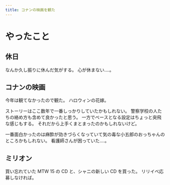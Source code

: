 ```yaml
---
title: コナンの映画を観た
---
```


# やったこと

## 休日

なんか久し振りに休んだ気がする。
心が休まない‥‥。

## コナンの映画

今年は観てなかったので観た。
ハロウィンの花嫁。

ストーリーはここ数年で一番しっかりしていたかもしれない。
警察学校の人たちの絡め方も含めて良かったと思う。
一方でベースとなる設定はちょっと突飛な感じもする。
それだから上手くまとまったのかもしれないけど。

一番面白かったのは麻酔が効きづらくなっていて気の毒な小五郎のおっちゃんのところかもしれない。
看護師さんが困っていた‥‥。

## ミリオン

買い忘れていた MTW 15 の CD と、シャニの新しい CD を買った。
リリイベ応募しなければ。
